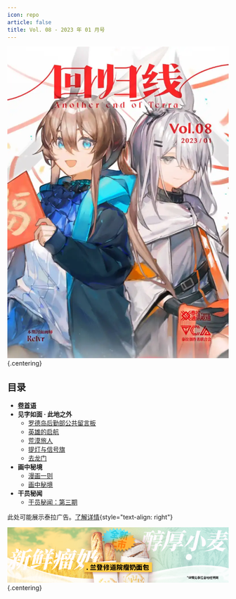 ```yaml
---
icon: repo
article: false
title: Vol. 08 - 2023 年 01 月号
---
```


![](./res/cover.webp) {.centering}

## 目录

- [**卷首语**](intro.html)
- **见字如面 · 此地之外**
  - [罗德岛后勤部公共留言板](article1.html)
  - [英雄的启航](article2.html)
  - [荒漠旅人](article3.html)
  - [提灯与信号旗](article4.html)
  - [去龙门](article5.html)
- **画中秘境**
  - [漫画一则](comic1.html)
  - [画中秘境](paintings.html)
- **干员秘闻**
  - [干员秘闻：第三期](ope_sec.html)

此处可能展示泰拉广告。<a href="/about-fake-ads">了解详情</a>{style="text-align: right"}

[![](./res/ads/ld2.webp) ](https://www.bilibili.com/video/BV1GJ411x7h7/){.centering}
